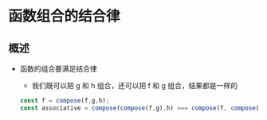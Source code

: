 # 函数组合的结合律

## 概述

+ 函数的组合要满足结合律

  + 我们既可以把 g 和 h 组合，还可以把 f 和 g 组合，结果都是一样的

  ```js
  const f = compose(f,g,h);
  const associative = compose(compose(f,g),h) === compose(f, compose(g,h))
  ```

